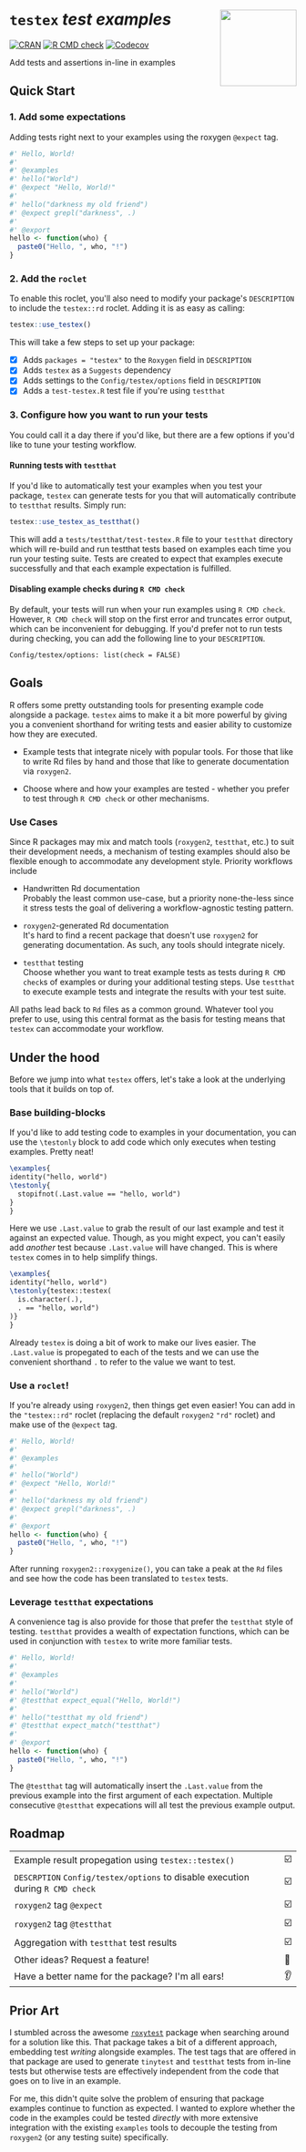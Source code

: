# `testex` _**test** **ex**amples_ <img src="https://user-images.githubusercontent.com/18220321/211960830-8c969bee-8c80-4984-8132-b5993911f179.png" align="right" width="134px"/>

[![CRAN](https://img.shields.io/cran/v/testex.svg)](https://cran.r-project.org/package=testex)
[![R CMD
check](https://github.com/dgkf/testex/workflows/R-CMD-check/badge.svg)](https://github.com/dgkf/testex/actions?query=workflow%3AR-CMD-check)
[![Codecov](https://img.shields.io/codecov/c/github/dgkf/testex/main.svg)](https://app.codecov.io/gh/dgkf/testex) 

Add tests and assertions in-line in examples

## Quick Start

### 1. Add some expectations

Adding tests right next to your examples using the roxygen `@expect` tag.

```r
#' Hello, World!
#' 
#' @examples
#' hello("World")
#' @expect "Hello, World!"
#'
#' hello("darkness my old friend")
#' @expect grepl("darkness", .)
#' 
#' @export
hello <- function(who) {
  paste0("Hello, ", who, "!")
}
```

### 2. Add the `roclet`

To enable this roclet, you'll also need to modify your package's `DESCRIPTION`
to include the `testex::rd` roclet. Adding it is as easy as calling:

```r
testex::use_testex()
```

This will take a few steps to set up your package:

- [x] Adds `packages = "testex"` to the `Roxygen` field in `DESCRIPTION`
- [x] Adds `testex` as a `Suggests` dependency
- [x] Adds settings to the `Config/testex/options` field in `DESCRIPTION`
- [x] Adds a `test-testex.R` test file if you're using `testthat`

### 3. Configure how you want to run your tests

You could call it a day there if you'd like, but there are a few options if
you'd like to tune your testing workflow.

#### Running tests with `testthat`

If you'd like to automatically test your examples when you test your package,
`testex` can generate tests for you that will automatically contribute to
`testthat` results. Simply run:

```r
testex::use_testex_as_testthat()
```

This will add a `tests/testthat/test-testex.R` file to your `testthat` directory
which will re-build and run testthat tests based on examples each time you run
your testing suite. Tests are created to expect that examples execute
successfully and that each example expectation is fulfilled. 

#### Disabling example checks during `R CMD check`

By default, your tests will run when your run examples using `R CMD check`.
However, `R CMD check` will stop on the first error and truncates error output,
which can be inconvenient for debugging. If you'd prefer not to run tests 
during checking, you can add the following line to your `DESCRIPTION`.

```
Config/testex/options: list(check = FALSE)
```

## Goals

R offers some pretty outstanding tools for presenting example code alongside a
package. `testex` aims to make it a bit more powerful by giving you a convenient
shorthand for writing tests and easier ability to customize how they are
executed.

* Example tests that integrate nicely with popular tools. For those that like to
  write Rd files by hand and those that like to generate documentation via
  `roxygen2`.

* Choose where and how your examples are tested - whether you prefer to test
  through `R CMD check` or other mechanisms.

### Use Cases

Since R packages may mix and match tools (`roxygen2`, `testthat`, etc.) to suit
their development needs, a mechanism of testing examples should also be flexible
enough to accommodate any development style. Priority workflows include

* Handwritten Rd documentation  
  Probably the least common use-case, but a priority none-the-less since it
  stress tests the goal of delivering a workflow-agnostic testing pattern.

* `roxygen2`-generated Rd documentation  
  It's hard to find a recent package that doesn't use `roxygen2` for generating
  documentation. As such, any tools should integrate nicely.

* `testthat` testing  
  Choose whether you want to treat example tests as tests during `R CMD check`s
  of examples or during your additional testing steps. Use `testthat` to
  execute example tests and integrate the results with your test suite.

All paths lead back to `Rd` files as a common ground. Whatever tool you prefer
to use, using this central format as the basis for testing means that `testex`
can accommodate your workflow.

## Under the hood

Before we jump into what `testex` offers, let's take a look at the underlying
tools that it builds on top of. 

### Base building-blocks

If you'd like to add testing code to examples in your documentation, you can use
the `\testonly` block to add code which only executes when testing examples.
Pretty neat!

```latex
\examples{
identity("hello, world")
\testonly{
  stopifnot(.Last.value == "hello, world")
}
}
```

Here we use `.Last.value` to grab the result of our last example and test it
against an expected value. Though, as you might expect, you can't easily add
_another_ test because `.Last.value` will have changed. This is where `testex`
comes in to help simplify things.

```latex
\examples{
identity("hello, world")
\testonly{testex::testex(
  is.character(.),
  . == "hello, world")
)}
}
```

Already `testex` is doing a bit of work to make our lives easier. The
`.Last.value` is propegated to each of the tests and we can use the convenient
shorthand `.` to refer to the value we want to test.

### Use a `roclet`!

If you're already using `roxygen2`, then things get even easier! You can add in
the `"testex::rd"` roclet (replacing the default `roxygen2` `"rd"` roclet) and
make use of the `@expect` tag.

```r
#' Hello, World!
#' 
#' @examples
#' 
#' hello("World")
#' @expect "Hello, World!"
#'
#' hello("darkness my old friend")
#' @expect grepl("darkness", .)
#' 
#' @export
hello <- function(who) {
  paste0("Hello, ", who, "!")
}
```

After running `roxygen2::roxygenize()`, you can take a peak at the `Rd` files
and see how the code has been translated to `testex` tests.

### Leverage `testthat` expectations

A convenience tag is also provide for those that prefer the `testthat` style of
testing. `testthat` provides a wealth of expectation functions, which can be used
in conjunction with `testex` to write more familiar tests. 

```r
#' Hello, World!
#' 
#' @examples
#' 
#' hello("World")
#' @testthat expect_equal("Hello, World!")
#'
#' hello("testthat my old friend")
#' @testthat expect_match("testthat")
#' 
#' @export
hello <- function(who) {
  paste0("Hello, ", who, "!")
}
```

The `@testthat` tag will automatically insert the `.Last.value` from the
previous example into the first argument of each expectation. Multiple
consecutive `@testthat` expecations will all test the previous example output.

## Roadmap

|   |   |
|---|---|
| Example result propegation using `testex::testex()`| :ballot_box_with_check: |
| `DESCRPTION` `Config/testex/options` to disable execution during `R CMD check` | :ballot_box_with_check: |
| `roxygen2` tag `@expect` | :ballot_box_with_check: |
| `roxygen2` tag `@testthat` | :ballot_box_with_check: |
| Aggregation with `testthat` test results | :ballot_box_with_check: |
| Other ideas? Request a feature! | :thought_balloon: |
| Have a better name for the package? I'm all ears! | :ear: |

## Prior Art

I stumbled across the awesome [`roxytest`](https://github.com/mikldk/roxytest)
package when searching around for a solution like this. That package takes a bit
of a different approach, embedding test _writing_ alongside examples. The test
tags that are offered in that package are used to generate `tinytest` and
`testthat` tests from in-line tests but otherwise tests are effectively
independent from the code that goes on to live in an example.

For me, this didn't quite solve the problem of ensuring that package examples
continue to function as expected.  I wanted to explore whether the code in the
examples could be tested _directly_ with more extensive integration with the
existing `examples` tools to decouple the testing from `roxygen2` (or any
testing suite) specifically.
